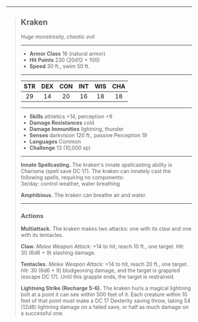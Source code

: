 ***
> ## Kraken
> *Huge monstrosity, chaotic evil*
> 
> ***
> 
> - **Armor Class** 16 (natural armor)
> - **Hit Points** 230 (20d12 + 100)
> - **Speed** 30 ft., swim 50 ft.
> 
> ***
> 
> |STR|DEX|CON|INT|WIS|CHA|
> |:---:|:---:|:---:|:---:|:---:|:---:|
> |29|14|20|16|18|18|
> 
> ***
> 
> - **Skills** athletics +14, perception +9
> - **Damage Resistances** cold
> - **Damage Immunities** lightning, thunder
> - **Senses** darkvision 120 ft., passive Perception 19
> - **Languages** Common
> - **Challenge** 13 (10,000 xp)
> 
> ***
> 
> **Innate Spellcasting.** The kraken's innate spellcasting ability is Charisma (spell save DC 17). The kraken can innately cast the following spells, requiring no components:  
> 3e/day: control weather, water breathing
> 
> **Amphibious.** The kraken can breathe air and water.
> 
> ***
> 
> ### Actions
> **Multiattack.** The kraken makes two attacks: one with its claw and one with its tentacles.
> 
> **Claw.** *Melee Weapon Attack:* +14 to hit, reach 10 ft., one target. *Hit:* 30 (6d6 + 9) slashing damage.
> 
> **Tentacles.** *Melee Weapon Attack:* +14 to hit, reach 20 ft., one target. *Hit:* 30 (6d6 + 9) bludgeoning damage, and the target is grappled (escape DC 17). Until this grapple ends, the target is restrained.
> 
> **Lightning Strike (Recharge 5-6).** The kraken hurls a magical lightning bolt at a point it can see within 500 feet of it. Each creature within 10 feet of that point must make a DC 17 Dexterity saving throw, taking 54 (12d8) lightning damage on a failed save, or half as much damage on a successful one.